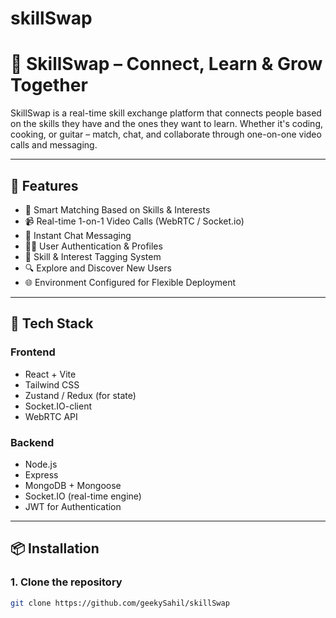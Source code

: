 # skillSwap
# 🤝 SkillSwap – Connect, Learn & Grow Together

SkillSwap is a real-time skill exchange platform that connects people based on the skills they have and the ones they want to learn. Whether it's coding, cooking, or guitar – match, chat, and collaborate through one-on-one video calls and messaging.

---

## 🌟 Features

- 🧠 Smart Matching Based on Skills & Interests
- 📹 Real-time 1-on-1 Video Calls (WebRTC / Socket.io)
- 💬 Instant Chat Messaging
- 🧍‍♂️ User Authentication & Profiles
- 📝 Skill & Interest Tagging System
- 🔍 Explore and Discover New Users
- 🌐 Environment Configured for Flexible Deployment

---

## 🚀 Tech Stack

### Frontend
- React + Vite
- Tailwind CSS
- Zustand / Redux (for state)
- Socket.IO-client
- WebRTC API

### Backend
- Node.js
- Express
- MongoDB + Mongoose
- Socket.IO (real-time engine)
- JWT for Authentication

---

## 📦 Installation

### 1. Clone the repository

```bash
git clone https://github.com/geekySahil/skillSwap
